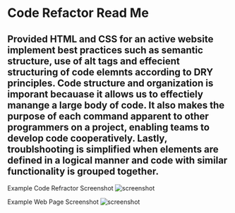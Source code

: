 # Code Refactor Read Me
## Provided HTML and CSS for an active website implement best practices such as semantic structure, use of alt tags and effecient structuring of code elemnts according to DRY principles. Code structure and organization is imporant becauase it allows us to effectiely manange a large body of code. It also makes the purpose of each command apparent to other programmers on a project, enabling teams to develop code cooperatively. Lastly, troublshooting is simplified when elements are defined in a logical manner and code with similar functionality is grouped together.  

Example Code Refractor Screenshot
![screenshot](./assets/images/Screenshot%20code.png)

Example Web Page Screenshot
![screenshot](.assets/images/Screenshot%20Web%20Page.png)

